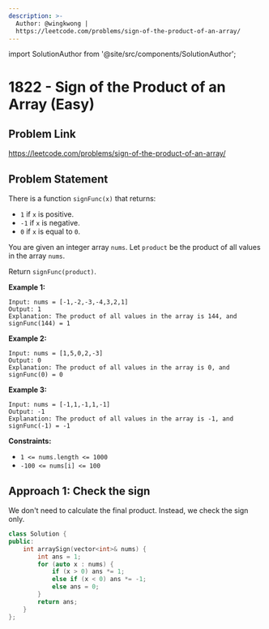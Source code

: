 ```yaml
---
description: >-
  Author: @wingkwong |
  https://leetcode.com/problems/sign-of-the-product-of-an-array/
---
```


import SolutionAuthor from '@site/src/components/SolutionAuthor';

# 1822 - Sign of the Product of an Array (Easy)

## Problem Link

https://leetcode.com/problems/sign-of-the-product-of-an-array/

## Problem Statement

There is a function `signFunc(x)` that returns:

* `1` if `x` is positive.
* `-1` if `x` is negative.
* `0` if `x` is equal to `0`.

You are given an integer array `nums`. Let `product` be the product of all values in the array `nums`.

Return `signFunc(product)`.

**Example 1:**

```
Input: nums = [-1,-2,-3,-4,3,2,1]
Output: 1
Explanation: The product of all values in the array is 144, and signFunc(144) = 1
```

**Example 2:**

```
Input: nums = [1,5,0,2,-3]
Output: 0
Explanation: The product of all values in the array is 0, and signFunc(0) = 0
```

**Example 3:**

```
Input: nums = [-1,1,-1,1,-1]
Output: -1
Explanation: The product of all values in the array is -1, and signFunc(-1) = -1
```

**Constraints:**

* `1 <= nums.length <= 1000`
* `-100 <= nums[i] <= 100`

## Approach 1: Check the sign

We don't need to calculate the final product. Instead, we check the sign only.

<SolutionAuthor name="@wingkwong"/>

```cpp
class Solution {
public:
    int arraySign(vector<int>& nums) {
        int ans = 1;
        for (auto x : nums) {
            if (x > 0) ans *= 1;
            else if (x < 0) ans *= -1;
            else ans = 0;
        }
        return ans;
    }
};
```
